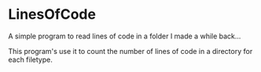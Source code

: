 # LinesOfCode
A simple program to read lines of code in a folder I made a while back...

This program's use it to count the number of lines of code in a directory for each filetype.
